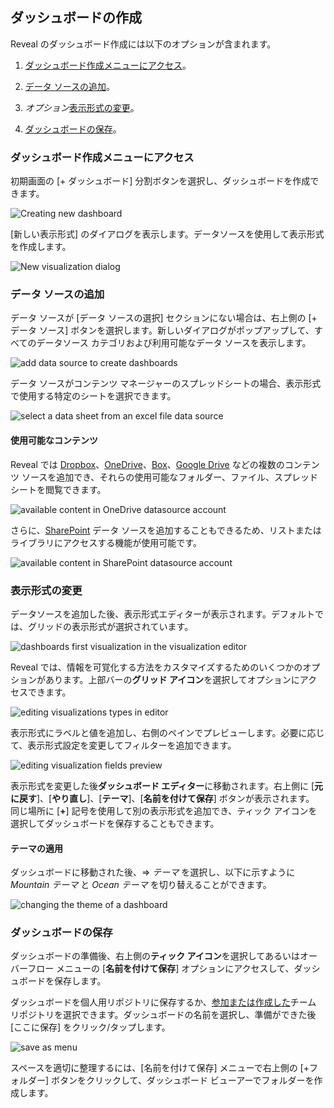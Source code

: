 ## ダッシュボードの作成

Reveal のダッシュボード作成には以下のオプションが含まれます。

1.  [ダッシュボード作成メニューにアクセス](#access-dashboard-creation-menu)。

2.  [データ ソースの追加](#add-data-source)。

3.  *オプション*[表示形式の変更](#modify-visualization)。

4.  [ダッシュボードの保存](#save-dashboard)。

<a name='access-dashboard-creation-menu'></a>
### ダッシュボード作成メニューにアクセス

初期画面の [+ ダッシュボード] 分割ボタンを選択し、ダッシュボードを作成できます。

![Creating new dashboard](images/create-new-dashboard.png)

[新しい表示形式] のダイアログを表示します。データソースを使用して表示形式を作成します。

![New visualization dialog](images/new-visualization-dialog.png)

<a name='add-data-source'></a>
### データ ソースの追加

データ ソースが [データ ソースの選択] セクションにない場合は、右上側の [+ データ ソース] ボタンを選択します。新しいダイアログがポップアップして、すべてのデータソース カテゴリおよび利用可能なデータ ソースを表示します。

![add data source to create dashboards](images/adding-data-source.png)

データ ソースがコンテンツ マネージャーのスプレッドシートの場合、表示形式で使用する特定のシートを選択できます。

![select a data sheet from an excel file data source](images/select-data-source-sheet.png)

#### 使用可能なコンテンツ

Reveal では [Dropbox](../datasources/supported-data-sources/Dropbox.html)、[OneDrive](../datasources/supported-data-sources/OneDrive.html)、[Box](../datasources/supported-data-sources/Box.html)、[Google Drive](../datasources/supported-data-sources/Google-Drive.html) などの複数のコンテンツ ソースを追加でき、それらの使用可能なフォルダー、ファイル、スプレッドシートを閲覧できます。

![available content in OneDrive datasource account](images/available-content-onedrive.png)

さらに、[SharePoint](../datasources/supported-data-sources/SharePoint.html) データ ソースを追加することもできるため、リストまたはライブラリにアクセスする機能が使用可能です。

![available content in SharePoint datasource account](images/available-content-sharepoint.png)

<a name='modify-visualization'></a>
### 表示形式の変更

データソースを追加した後、表示形式エディターが表示されます。デフォルトでは、グリッドの表示形式が選択されています。

![dashboards first visualization in the visualization editor](images/dashboards-first-visualization.png)

Reveal では、情報を可覚化する方法をカスタマイズするためのいくつかのオプションがあります。上部バーの**グリッド アイコン**を選択してオプションにアクセスできます。

![editing visualizations types in editor](images/editing-visualizations-in-editor.png)

表示形式にラベルと値を追加し、右側のペインでプレビューします。必要に応じて、表示形式設定を変更してフィルターを追加できます。

![editing visualization fields preview](images/editing-visualization-fields-preview.png)

表示形式を変更した後**ダッシュボード エディター**に移動されます。右上側に [**元に戻す**]、[**やり直し**]、[**テーマ**]、[**名前を付けて保存**] ボタンが表示されます。
同じ場所に [**+**] 記号を使用して別の表示形式を追加でき、ティック アイコンを選択してダッシュボードを保存することもできます。

#### テーマの適用

ダッシュボードに移動された後、⇒ *テーマ* を選択し、以下に示すように *Mountain テーマ* と *Ocean テーマ* を切り替えることができます。

![changing the theme of a dashboard](images/dashboard-changing-theme.png)

<a name='save-dashboard'></a>
### ダッシュボードの保存

ダッシュボードの準備後、右上側の**ティック アイコン**を選択してあるいはオーバーフロー メニューの [**名前を付けて保存**] オプションにアクセスして、ダッシュボードを保存します。

ダッシュボードを個人用リポジトリに保存するか、[参加または作成した](~/jp/teams/Creating-Joining-Teams.html)チーム リポジトリを選択できます。ダッシュボードの名前を選択し、準備ができた後 [ここに保存] をクリック/タップします。

![save as menu](images/save-as-menu.png)

スペースを適切に整理するには、[名前を付けて保存] メニューで右上側の [+フォルダー] ボタンをクリックして、ダッシュボード ビューアーでフォルダーを作成します。
